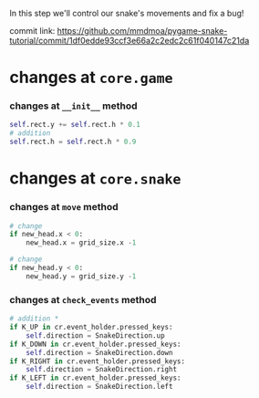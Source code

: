 In this step we'll control our snake's movements and fix
a bug!

commit link: https://github.com/mmdmoa/pygame-snake-tutorial/commit/1df0edde93ccf3e66a2c2edc2c61f040147c21da


# changes at `core.game`
### changes at `__init__` method
```python
self.rect.y += self.rect.h * 0.1
# addition
self.rect.h = self.rect.h * 0.9
```

# changes at `core.snake`
### changes at `move` method
```python
# change
if new_head.x < 0:
    new_head.x = grid_size.x -1

# change
if new_head.y < 0:
    new_head.y = grid_size.y -1
```
### changes at `check_events` method

```python
# addition *
if K_UP in cr.event_holder.pressed_keys:
    self.direction = SnakeDirection.up
if K_DOWN in cr.event_holder.pressed_keys:
    self.direction = SnakeDirection.down
if K_RIGHT in cr.event_holder.pressed_keys:
    self.direction = SnakeDirection.right
if K_LEFT in cr.event_holder.pressed_keys:
    self.direction = SnakeDirection.left
```

